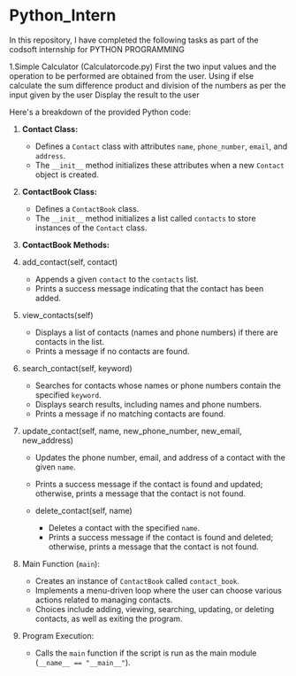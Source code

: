 # Python_Intern
In this repository, I have completed the following tasks as part of the codsoft internship for PYTHON PROGRAMMING

1.Simple Calculator (Calculatorcode.py)
First the two input values and the operation to be performed are obtained from the user.
Using if else calculate the sum difference product and division of the numbers as per the input given by the user
Display the result to the user

Here's a breakdown of the provided Python code:

1. **Contact Class:**
   - Defines a `Contact` class with attributes `name`, `phone_number`, `email`, and `address`.
   - The `__init__` method initializes these attributes when a new `Contact` object is created.

2. **ContactBook Class:**
   - Defines a `ContactBook` class.
   - The `__init__` method initializes a list called `contacts` to store instances of the `Contact` class.

3. **ContactBook Methods:**
1. add_contact(self, contact)
     - Appends a given `contact` to the `contacts` list.
     - Prints a success message indicating that the contact has been added.

2. view_contacts(self)
     - Displays a list of contacts (names and phone numbers) if there are contacts in the list.
     - Prints a message if no contacts are found.

3. search_contact(self, keyword)
     - Searches for contacts whose names or phone numbers contain the specified `keyword`.
     - Displays search results, including names and phone numbers.
     - Prints a message if no matching contacts are found.

4. update_contact(self, name, new_phone_number, new_email, new_address)
     - Updates the phone number, email, and address of a contact with the given `name`.
     - Prints a success message if the contact is found and updated; otherwise, prints a message that the contact is not found.

   - delete_contact(self, name)
     - Deletes a contact with the specified `name`.
     - Prints a success message if the contact is found and deleted; otherwise, prints a message that the contact is not found.

5. Main Function (`main`):
   - Creates an instance of `ContactBook` called `contact_book`.
   - Implements a menu-driven loop where the user can choose various actions related to managing contacts.
   - Choices include adding, viewing, searching, updating, or deleting contacts, as well as exiting the program.

6. Program Execution:
   - Calls the `main` function if the script is run as the main module (`__name__ == "__main__"`).
